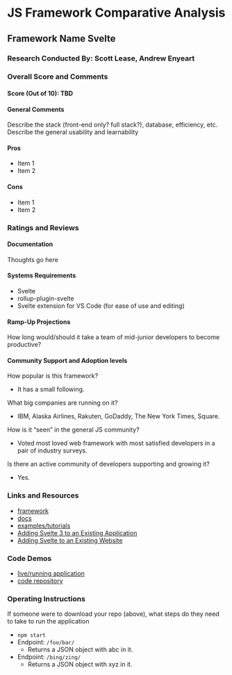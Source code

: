 # **JS Framework Comparative Analysis**

## **Framework Name Svelte**

### **Research Conducted By: Scott Lease, Andrew Enyeart**

### **Overall Score and Comments**

#### **Score (Out of 10): TBD**

#### **General Comments**

Describe the stack (front-end only? full stack?), database, efficiency, etc. Describe the general usability and learnability

#### **Pros**

* Item 1
* Item 2

#### **Cons**

* Item 1
* Item 2

### **Ratings and Reviews**

#### **Documentation**

Thoughts go here

#### **Systems Requirements**

* Svelte
* rollup-plugin-svelte
* Svelte extension for VS Code (for ease of use and editing)

#### **Ramp-Up Projections**

How long would/should it take a team of mid-junior developers to become productive?

#### **Community Support and Adoption levels**

How popular is this framework?

* It has a small following.

What big companies are running on it?

* IBM, Alaska Airlines, Rakuten, GoDaddy, The New York Times, Square.

How is it “seen” in the general JS community?

* Voted most loved web framework with most satisfied developers in a pair of industry surveys.

Is there an active community of developers supporting and growing it?

* Yes.

### **Links and Resources**

* [framework](https://svelte.dev/)
* [docs](https://svelte.dev/docs)
* [examples/tutorials](https://svelte.dev/tutorial/basics)
* [Adding Svelte 3 to an Existing Application](https://dtang.dev/2020-01-22-adding-svelte-3-to-an-existing-application/)
* [Adding Svelte to an Existing Website](https://apop.tech/posts/adding-svelte-to-an-existing-website/)

### **Code Demos**

* [live/running application](http://xyz.com/)
* [code repository](https://github.com/aenyeart/salmon-cookies-svelte)

### **Operating Instructions**

If someone were to download your repo (above), what steps do they need to take to run the application

* `npm start`
* Endpoint: `/foo/bar/`
  * Returns a JSON object with abc in it.
* Endpoint: `/bing/zing/`
  * Returns a JSON object with xyz in it.
